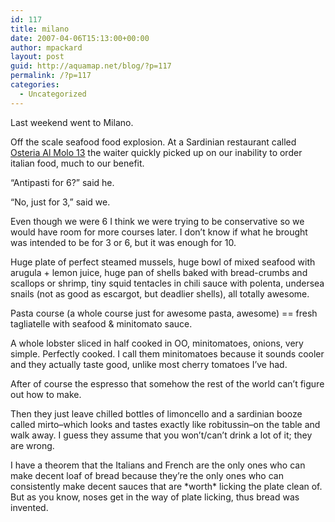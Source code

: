 ```yaml
---
id: 117
title: milano
date: 2007-04-06T15:13:00+00:00
author: mpackard
layout: post
guid: http://aquamap.net/blog/?p=117
permalink: /?p=117
categories:
  - Uncategorized
---
```

Last weekend went to Milano.

Off the scale seafood food explosion. At a Sardinian restaurant called [Osteria Al Molo 13](http://www.molo13.it/) the waiter quickly picked up on our inability to order italian food, much to our benefit.

&#8220;Antipasti for 6?&#8221; said he.

&#8220;No, just for 3,&#8221; said we.

Even though we were 6 I think we were trying to be conservative so we would have room for more courses later. I don&#8217;t know if what he brought was intended to be for 3 or 6, but it was enough for 10.

Huge plate of perfect steamed mussels, huge bowl of mixed seafood with arugula + lemon juice, huge pan of shells baked with bread-crumbs and scallops or shrimp, tiny squid tentacles in chili sauce with polenta, undersea snails (not as good as escargot, but deadlier shells), all totally awesome.

Pasta course (a whole course just for awesome pasta, awesome) == fresh tagliatelle with seafood & minitomato sauce.

A whole lobster sliced in half cooked in OO, minitomatoes, onions, very simple. Perfectly cooked. I call them minitomatoes because it sounds cooler and they actually taste good, unlike most cherry tomatoes I&#8217;ve had.

After of course the espresso that somehow the rest of the world can&#8217;t figure out how to make.

Then they just leave chilled bottles of limoncello and a sardinian booze called mirto&#8211;which looks and tastes exactly like robitussin&#8211;on the table and walk away. I guess they assume that you won&#8217;t/can&#8217;t drink a lot of it; they are wrong.

I have a theorem that the Italians and French are the only ones who can make decent loaf of bread because they&#8217;re the only ones who can consistently make decent sauces that are \*worth\* licking the plate clean of. But as you know, noses get in the way of plate licking, thus bread was invented.
